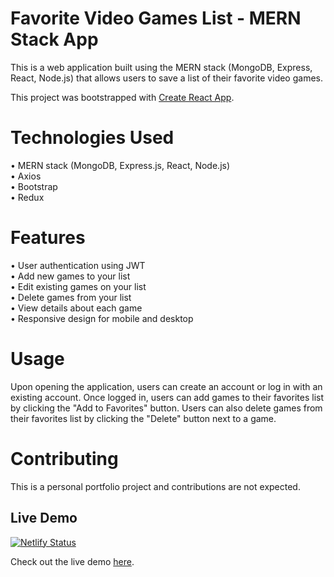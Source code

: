 # Favorite Video Games List - MERN Stack App

This is a web application built using the MERN stack (MongoDB, Express, React, Node.js) that allows users to save a list of their favorite video games.

This project was bootstrapped with [Create React App](https://github.com/facebook/create-react-app).

# Technologies Used

• MERN stack (MongoDB, Express.js, React, Node.js)  
• Axios  
• Bootstrap  
• Redux

# Features

• User authentication using JWT  
• Add new games to your list  
• Edit existing games on your list  
• Delete games from your list  
• View details about each game  
• Responsive design for mobile and desktop

# Usage

Upon opening the application, users can create an account or log in with an existing account. Once logged in, users can add games to their favorites list by clicking the "Add to Favorites" button. Users can also delete games from their favorites list by clicking the "Delete" button next to a game.

# Contributing

This is a personal portfolio project and contributions are not expected.

## Live Demo

[![Netlify Status](https://api.netlify.com/api/v1/badges/7d28636c-fd01-4d6c-b932-0f7309e72144/deploy-status)](https://app.netlify.com/sites/video-games-vgs/deploys)

Check out the live demo [here](https://video-games-vgs.netlify.app/).
